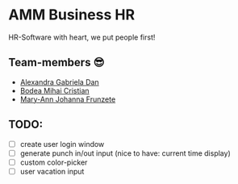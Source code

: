 # AMM Business HR
HR-Software with heart, we put people first!

## Team-members 😎
- [Alexandra Gabriela Dan](https://github.com/aled1211)
- [Bodea Mihai Cristian](https://github.com/Michael-ZE)
- [Mary-Ann Johanna Frunzete](https://github.com/maryfru)

## TODO:
- [ ] create user login window
- [ ] generate punch in/out input (nice to have: current time display)
- [ ] custom color-picker 
- [ ] user vacation input  
